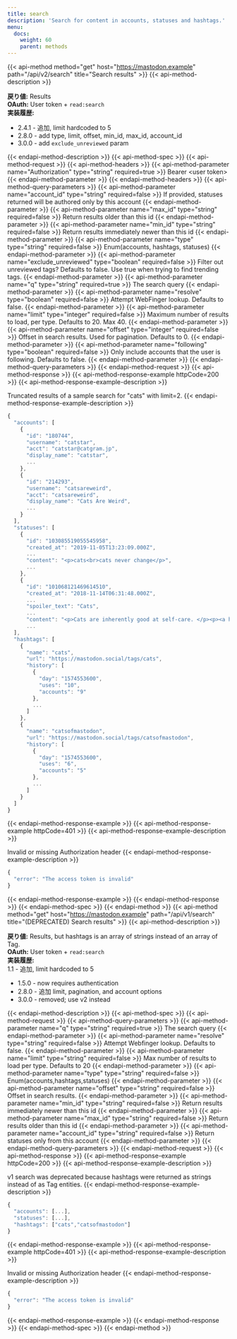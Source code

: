 ```yaml
---
title: search
description: 'Search for content in accounts, statuses and hashtags.'
menu:
  docs:
    weight: 60
    parent: methods
---
```


{{< api-method method="get" host="https://mastodon.example" path="/api/v2/search" title="Search results" >}}
{{< api-method-description >}}

**戻り値:** Results\
**OAuth:** User token + `read:search`\
**実装履歴:**

- 2.4.1 - 追加, limit hardcoded to 5
- 2.8.0 - add type, limit, offset, min_id, max_id, account_id
- 3.0.0 - add `exclude_unreviewed` param

{{< endapi-method-description >}}
{{< api-method-spec >}}
{{< api-method-request >}}
{{< api-method-headers >}}
{{< api-method-parameter name="Authorization" type="string" required=true >}}
Bearer &lt;user token&gt;
{{< endapi-method-parameter >}}
{{< endapi-method-headers >}}
{{< api-method-query-parameters >}}
{{< api-method-parameter name="account_id" type="string" required=false >}}
If provided, statuses returned will be authored only by this account
{{< endapi-method-parameter >}}
{{< api-method-parameter name="max_id" type="string" required=false >}}
Return results older than this id
{{< endapi-method-parameter >}}
{{< api-method-parameter name="min_id" type="string" required=false >}}
Return results immediately newer than this id
{{< endapi-method-parameter >}}
{{< api-method-parameter name="type" type="string" required=false >}}
Enum\(accounts, hashtags, statuses\)
{{< endapi-method-parameter >}}
{{< api-method-parameter name="exclude_unreviewed" type="boolean" required=false >}}
Filter out unreviewed tags? Defaults to false. Use true when trying to find trending tags.
{{< endapi-method-parameter >}}
{{< api-method-parameter name="q" type="string" required=true >}}
The search query
{{< endapi-method-parameter >}}
{{< api-method-parameter name="resolve" type="boolean" required=false >}}
Attempt WebFinger lookup. Defaults to false.
{{< endapi-method-parameter >}}
{{< api-method-parameter name="limit" type="integer" required=false >}}
Maximum number of results to load, per type. Defaults to 20. Max 40.
{{< endapi-method-parameter >}}
{{< api-method-parameter name="offset" type="integer" required=false >}}
Offset in search results. Used for pagination. Defaults to 0.
{{< endapi-method-parameter >}}
{{< api-method-parameter name="following" type="boolean" required=false >}}
Only include accounts that the user is following. Defaults to false.
{{< endapi-method-parameter >}}
{{< endapi-method-query-parameters >}}
{{< endapi-method-request >}}
{{< api-method-response >}}
{{< api-method-response-example httpCode=200 >}}
{{< api-method-response-example-description >}}

Truncated results of a sample search for "cats" with limit=2.
{{< endapi-method-response-example-description >}}


```javascript
{
  "accounts": [
    {
      "id": "180744",
      "username": "catstar",
      "acct": "catstar@catgram.jp",
      "display_name": "catstar",
      ...
    },
    {
      "id": "214293",
      "username": "catsareweird",
      "acct": "catsareweird",
      "display_name": "Cats Are Weird",
      ...
    }
  ],
  "statuses": [
    {
      "id": "103085519055545958",
      "created_at": "2019-11-05T13:23:09.000Z",
      ...
      "content": "<p>cats<br>cats never change</p>",
      ...
    },
    {
      "id": "101068121469614510",
      "created_at": "2018-11-14T06:31:48.000Z",
      ...
      "spoiler_text": "Cats",
      ...
      "content": "<p>Cats are inherently good at self-care. </p><p><a href=\"https://mspsocial.net/tags/cats\" class=\"mention hashtag\" rel=\"nofollow noopener noreferrer\" target=\"_blank\">#<span>cats</span></a></p>",
      ...
  ],
  "hashtags": [
    {
      "name": "cats",
      "url": "https://mastodon.social/tags/cats",
      "history": [
        {
          "day": "1574553600",
          "uses": "10",
          "accounts": "9"
        },
        ...
      ]
    },
    {
      "name": "catsofmastodon",
      "url": "https://mastodon.social/tags/catsofmastodon",
      "history": [
        {
          "day": "1574553600",
          "uses": "6",
          "accounts": "5"
        },
        ...
      ]
    }
  ]
}
```
{{< endapi-method-response-example >}}
{{< api-method-response-example httpCode=401 >}}
{{< api-method-response-example-description >}}

Invalid or missing Authorization header
{{< endapi-method-response-example-description >}}


```javascript
{
  "error": "The access token is invalid"
}
```
{{< endapi-method-response-example >}}
{{< endapi-method-response >}}
{{< endapi-method-spec >}}
{{< endapi-method >}}
{{< api-method method="get" host="https://mastodon.example" path="/api/v1/search" title="\(DEPRECATED\) Search results" >}}
{{< api-method-description >}}

**戻り値:** Results, but hashtags is an array of strings instead of an array of Tag.\
**OAuth:** User token + `read:search`\
**実装履歴:**\
1.1 - 追加, limit hardcoded to 5
- 1.5.0 - now requires authentication
- 2.8.0 - 追加 limit, pagination, and account options
- 3.0.0 - removed; use v2 instead

{{< endapi-method-description >}}
{{< api-method-spec >}}
{{< api-method-request >}}
{{< api-method-query-parameters >}}
{{< api-method-parameter name="q" type="string" required=true >}}
The search query
{{< endapi-method-parameter >}}
{{< api-method-parameter name="resolve" type="string" required=false >}}
Attempt Webfinger lookup. Defaults to false.
{{< endapi-method-parameter >}}
{{< api-method-parameter name="limit" type="string" required=false >}}
Max number of results to load per type. Defaults to 20
{{< endapi-method-parameter >}}
{{< api-method-parameter name="type" type="string" required=false >}}
Enum\(accounts,hashtags,statuses\)
{{< endapi-method-parameter >}}
{{< api-method-parameter name="offset" type="string" required=false >}}
Offset in search results.
{{< endapi-method-parameter >}}
{{< api-method-parameter name="min_id" type="string" required=false >}}
Return results immediately newer than this id
{{< endapi-method-parameter >}}
{{< api-method-parameter name="max_id" type="string" required=false >}}
Return results older than this id
{{< endapi-method-parameter >}}
{{< api-method-parameter name="account_id" type="string" required=false >}}
Return statuses only from this account
{{< endapi-method-parameter >}}
{{< endapi-method-query-parameters >}}
{{< endapi-method-request >}}
{{< api-method-response >}}
{{< api-method-response-example httpCode=200 >}}
{{< api-method-response-example-description >}}

v1 search was deprecated because hashtags were returned as strings instead of as Tag entities.
{{< endapi-method-response-example-description >}}


```javascript
{
  "accounts": [...],
  "statuses": [...],
  "hashtags": ["cats","catsofmastodon"]
}
```
{{< endapi-method-response-example >}}
{{< api-method-response-example httpCode=401 >}}
{{< api-method-response-example-description >}}

Invalid or missing Authorization header
{{< endapi-method-response-example-description >}}


```javascript
{
  "error": "The access token is invalid"
}
```
{{< endapi-method-response-example >}}
{{< endapi-method-response >}}
{{< endapi-method-spec >}}
{{< endapi-method >}}


